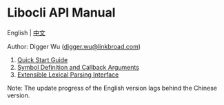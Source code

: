 # Libocli API Manual

English | [中文](README.zh_CN.md)
<br>

Author: Digger Wu (digger.wu@linkbroad.com)

1. [Quick Start Guide](Quick%20Start%20Guide.md)
2. [Symbol Definition and Callback Arguments](Symbol%20Definition.md)
3. [Extensible Lexical Parsing Interface](Lexical%20Parsing.md)


Note: The update progress of the English version lags behind the Chinese version.
